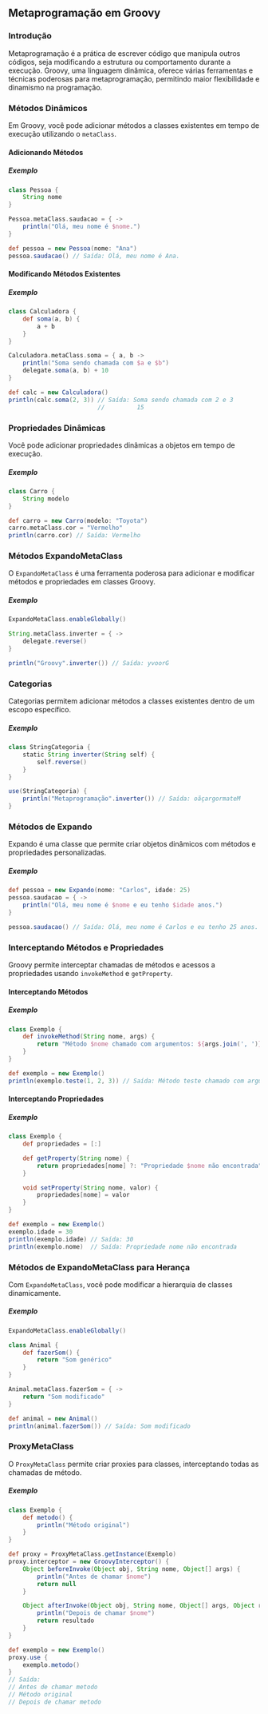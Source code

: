 ## Metaprogramação em Groovy

### Introdução

Metaprogramação é a prática de escrever código que manipula outros códigos, seja modificando a estrutura ou comportamento durante a execução. Groovy, uma linguagem dinâmica, oferece várias ferramentas e técnicas poderosas para metaprogramação, permitindo maior flexibilidade e dinamismo na programação.

### Métodos Dinâmicos

Em Groovy, você pode adicionar métodos a classes existentes em tempo de execução utilizando o `metaClass`.

#### Adicionando Métodos

##### Exemplo

```groovy
class Pessoa {
    String nome
}

Pessoa.metaClass.saudacao = { ->
    println("Olá, meu nome é $nome.")
}

def pessoa = new Pessoa(nome: "Ana")
pessoa.saudacao() // Saída: Olá, meu nome é Ana.
```

#### Modificando Métodos Existentes

##### Exemplo

```groovy
class Calculadora {
    def soma(a, b) {
        a + b
    }
}

Calculadora.metaClass.soma = { a, b ->
    println("Soma sendo chamada com $a e $b")
    delegate.soma(a, b) + 10
}

def calc = new Calculadora()
println(calc.soma(2, 3)) // Saída: Soma sendo chamada com 2 e 3
                         //         15
```

### Propriedades Dinâmicas

Você pode adicionar propriedades dinâmicas a objetos em tempo de execução.

##### Exemplo

```groovy
class Carro {
    String modelo
}

def carro = new Carro(modelo: "Toyota")
carro.metaClass.cor = "Vermelho"
println(carro.cor) // Saída: Vermelho
```

### Métodos ExpandoMetaClass

O `ExpandoMetaClass` é uma ferramenta poderosa para adicionar e modificar métodos e propriedades em classes Groovy.

##### Exemplo

```groovy
ExpandoMetaClass.enableGlobally()

String.metaClass.inverter = { ->
    delegate.reverse()
}

println("Groovy".inverter()) // Saída: yvoorG
```

### Categorias

Categorias permitem adicionar métodos a classes existentes dentro de um escopo específico.

##### Exemplo

```groovy
class StringCategoria {
    static String inverter(String self) {
        self.reverse()
    }
}

use(StringCategoria) {
    println("Metaprogramação".inverter()) // Saída: oãçargormateM
}
```

### Métodos de Expando

Expando é uma classe que permite criar objetos dinâmicos com métodos e propriedades personalizadas.

##### Exemplo

```groovy
def pessoa = new Expando(nome: "Carlos", idade: 25)
pessoa.saudacao = { ->
    println("Olá, meu nome é $nome e eu tenho $idade anos.")
}

pessoa.saudacao() // Saída: Olá, meu nome é Carlos e eu tenho 25 anos.
```

### Interceptando Métodos e Propriedades

Groovy permite interceptar chamadas de métodos e acessos a propriedades usando `invokeMethod` e `getProperty`.

#### Interceptando Métodos

##### Exemplo

```groovy
class Exemplo {
    def invokeMethod(String nome, args) {
        return "Método $nome chamado com argumentos: ${args.join(', ')}"
    }
}

def exemplo = new Exemplo()
println(exemplo.teste(1, 2, 3)) // Saída: Método teste chamado com argumentos: 1, 2, 3
```

#### Interceptando Propriedades

##### Exemplo

```groovy
class Exemplo {
    def propriedades = [:]

    def getProperty(String nome) {
        return propriedades[nome] ?: "Propriedade $nome não encontrada"
    }

    void setProperty(String nome, valor) {
        propriedades[nome] = valor
    }
}

def exemplo = new Exemplo()
exemplo.idade = 30
println(exemplo.idade) // Saída: 30
println(exemplo.nome)  // Saída: Propriedade nome não encontrada
```

### Métodos de ExpandoMetaClass para Herança

Com `ExpandoMetaClass`, você pode modificar a hierarquia de classes dinamicamente.

##### Exemplo

```groovy
ExpandoMetaClass.enableGlobally()

class Animal {
    def fazerSom() {
        return "Som genérico"
    }
}

Animal.metaClass.fazerSom = { ->
    return "Som modificado"
}

def animal = new Animal()
println(animal.fazerSom()) // Saída: Som modificado
```

### ProxyMetaClass

O `ProxyMetaClass` permite criar proxies para classes, interceptando todas as chamadas de método.

##### Exemplo

```groovy
class Exemplo {
    def metodo() {
        println("Método original")
    }
}

def proxy = ProxyMetaClass.getInstance(Exemplo)
proxy.interceptor = new GroovyInterceptor() {
    Object beforeInvoke(Object obj, String nome, Object[] args) {
        println("Antes de chamar $nome")
        return null
    }

    Object afterInvoke(Object obj, String nome, Object[] args, Object resultado) {
        println("Depois de chamar $nome")
        return resultado
    }
}

def exemplo = new Exemplo()
proxy.use {
    exemplo.metodo()
}
// Saída:
// Antes de chamar metodo
// Método original
// Depois de chamar metodo
```